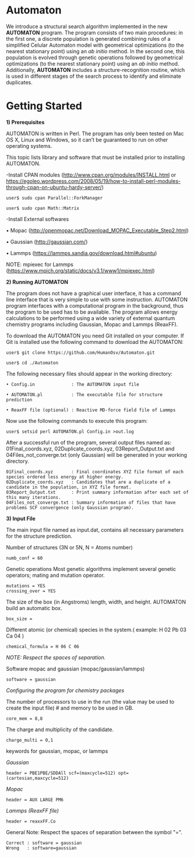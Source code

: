 # Automaton

We introduce a structural search algorithm implemented in the new **AUTOMATON** program. The program consists of two main procedures: in the first one, a discrete population is generated combining rules of a simplified Celular Automaton model with geometrical optimizations (to the nearest stationary point) using an *ab initio* method. In the second one, this population is evolved through genetic operations followed by geometrical optimizations (to the nearest stationary point) using an *ab initio* method. Additionally, **AUTOMATON** includes a structure-recognition routine, which is used in different stages of the search process to identify and eliminate duplicates.

# Getting Started

**1)	Prerequisites**

AUTOMATON is written in Perl. The program has only been tested on Mac OS X, Linux and Windows, so it can’t be guaranteed to run on other operating systems.

This topic lists library and software that must be installed prior to installing AUTOMATON.

-Install CPAN modules (http://www.cpan.org/modules/INSTALL.html or https://egoleo.wordpress.com/2008/05/19/how-to-install-perl-modules-through-cpan-on-ubuntu-hardy-server/)

    user$ sudo cpan Parallel::ForkManager
      
    user$ sudo cpan Math::Matrix

-Install External softwares

  •	Mopac (http://openmopac.net/Download_MOPAC_Executable_Step2.html)

  •	Gaussian (http://gaussian.com/)

  •	Lammps (https://lammps.sandia.gov/download.html#ubuntu)
  
  NOTE: mpiexec for Lammps (https://www.mpich.org/static/docs/v3.1/www1/mpiexec.html)

**2)	Running AUTOMATON**

The program does not have a graphical user interface, it has a command line interface that is very simple to use with some instruction. AUTOMATON program interfaces with a computational program in the background, thus the program to be used has to be available. The program allows energy calculations to be performed using a wide variety of external quantum chemistry programs including Gaussian, Mopac and Lammps (ReaxFF).

To download the AUTOMATON you need Git installed on your computer. If Git is installed use the following command to download the AUTOMATON: 

    user$ git clone https://github.com/HumanOsv/Automaton.git

    user$ cd ./Automaton

The following necessary files should appear in the working directory:

    • Config.in              : The AUTOMATON input file

    • AUTOMATON.pl           : The executable file for structure prediction

    • ReaxFF file (optional) : Reactive MD-force field file of Lammps

Now use the following commands to execute this program:

    user$ setsid perl AUTOMATON.pl Config.in >out.log

After a successful run of the program, several output files named as: 01Final_coords.xyz, 02Duplicate_coords.xyz, 03Report_Output.txt and 04Files_not_converge.txt (only Gaussian) will be generated in your working directory.

	01Final_coords.xyz       : Final coordinates XYZ file format of each species ordered less energy at higher energy.
	02Duplicate_coords.xyz   : Candidates that are a duplicate of a candidate in the population, in XYZ file format.
	03Report_Output.txt      : Print summary information after each set of this many iterations.
	04Files_not_converge.txt : Summary information of files that have problems SCF convergence (only Gaussian program).


**3)	Input File**

The main input file named as input.dat, contains all necessary parameters for the structure
prediction.

Number of structures (3N or 5N, N = Atoms number)

    numb_conf = 60

Genetic operations Most genetic algorithms implement several genetic operators; mating
and mutation operator.

    mutations = YES
    crossing_over = YES

The size of the box (in Angstroms) length, width, and height. AUTOMATON build an automatic box.

    box_size = 

Different atomic (or chemical) species in the system.( example: H 02 Pb 03 Ca 04 )

    chemical_formula = H 06 C 06
    
*NOTE: Respect the spaces of separation.*

Software mopac and gaussian (mopac/gaussian/lammps)

    software = gaussian

*Configuring the program for chemistry packages*

The number of processors to use in the run (the value may be used to create the input file) # and memory to be used in GB.

    core_mem = 8,8

The charge and multiplicity of the candidate.

    charge_multi = 0,1

keywords for gaussian, mopac, or lammps

*Gaussian*

    header = PBE1PBE/SDDAll scf=(maxcycle=512) opt=(cartesian,maxcycle=512)

*Mopac*

    header = AUX LARGE PM6

*Lammps (ReaxFF file)*

    header = reaxxFF.Co

General Note: Respect the spaces of separation between the symbol "=".

    Correct : software = gaussian
    Wrong   : software=gaussian
	
	


